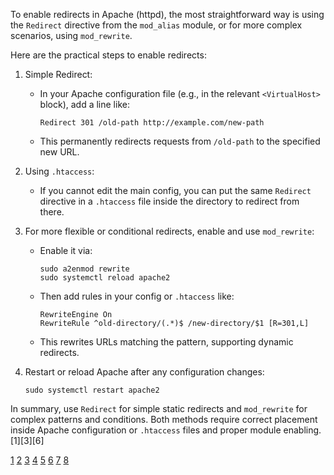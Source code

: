 To enable redirects in Apache (httpd), the most straightforward way is using the `Redirect` directive from the `mod_alias`
module, or for more complex scenarios, using `mod_rewrite`.

Here are the practical steps to enable redirects:

1. Simple Redirect:

   - In your Apache configuration file (e.g., in the relevant `<VirtualHost>` block), add a line like:
     ```
     Redirect 301 /old-path http://example.com/new-path
     ```
   - This permanently redirects requests from `/old-path` to the specified new URL.

2. Using `.htaccess`:

   - If you cannot edit the main config, you can put the same `Redirect` directive in a `.htaccess` file inside the directory
     to redirect from there.

3. For more flexible or conditional redirects, enable and use `mod_rewrite`:

   - Enable it via:
     ```
     sudo a2enmod rewrite
     sudo systemctl reload apache2
     ```
   - Then add rules in your config or `.htaccess` like:
     ```
     RewriteEngine On
     RewriteRule ^old-directory/(.*)$ /new-directory/$1 [R=301,L]
     ```
   - This rewrites URLs matching the pattern, supporting dynamic redirects.

4. Restart or reload Apache after any configuration changes:
   ```
   sudo systemctl restart apache2
   ```

In summary, use `Redirect` for simple static redirects and `mod_rewrite` for complex patterns and conditions. Both methods
require correct placement inside Apache configuration or `.htaccess` files and proper module enabling.[1][3][6]

[1](https://www.baeldung.com/linux/apache-virtualhost-url-redirect)
[2](https://linuxize.com/post/redirect-http-to-https-in-apache/)
[3](https://www.ionos.com/digitalguide/server/configuration/apache-redirects/)
[4](https://stackoverflow.com/questions/16200501/how-can-i-automatically-redirect-http-to-https-on-apache-servers)
[5](https://httpd.apache.org/docs/current/rewrite/remapping.html)
[6](https://www.digitalocean.com/community/tutorials/how-to-create-temporary-and-permanent-redirects-with-apache-and-nginx)
[7](https://httpd.apache.org/docs/2.4/mod/core.html)
[8](https://www.geeksforgeeks.org/apache-kafka/how-to-add-redirects-in-apache/)
